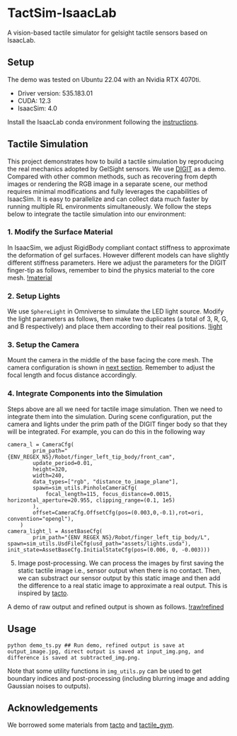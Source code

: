 # TactSim-IsaacLab

A vision-based tactile simulator for gelsight tactile sensors based on IsaacLab.

## Setup

The demo was tested on Ubuntu 22.04 with an Nvidia RTX 4070ti.
- Driver version: 535.183.01
- CUDA: 12.3 
- IsaacSim: 4.0

Install the IsaacLab conda environment following the [instructions](https://isaac-sim.github.io/IsaacLab/source/setup/installation/binaries_installation.html).

## Tactile Simulation

This project demonstrates how to build a tactile simulation by reproducing the real mechanics adopted by GelSight sensors. We use [DIGIT](https://digit.ml/) as a demo. Compared with other common methods, such as recovering from depth images or rendering the RGB image in a separate scene, our method requires minimal modifications and fully leverages the capabilities of IsaacSim. It is easy to parallelize and can collect data much faster by running multiple RL environments simultaneously.
We follow the steps below to integrate the tactile simulation into our environment:
### 1. Modify the Surface Material
 In IsaacSim, we adjust RigidBody compliant contact stiffness to approximate the deformation of gel surfaces. However different models can have slightly different stiffness parameters. Here we adjust the parameters for the DIGIT finger-tip as follows, remember to bind the physics material to the core mesh.
 [!material](./img/material.png)
### 2. Setup Lights
 We use `SphereLight` in Omniverse to simulate the LED light source. Modify the light parameters as follows, then make two duplicates (a total of 3, R, G, and B respectively) and place them according to their real positions.
 [!light](./img/light.png)
### 3. Setup the Camera
 Mount the camera in the middle of the base facing the core mesh. The camera configuration is shown in [next section](#4-integrate-components-into-the-simulation). Remember to adjust the focal length and focus distance accordingly.
### 4. Integrate Components into the Simulation
Steps above are all we need for tactile image simulation. Then we need to integrate them into the simulation. During scene configuration, put the camera and lights under the prim path of the DIGIT finger body so that they will be integrated. For example, you can do this in the following way
```
camera_l = CameraCfg(
        prim_path="{ENV_REGEX_NS}/Robot/finger_left_tip_body/front_cam",
        update_period=0.01,
        height=320,
        width=240,
        data_types=["rgb", "distance_to_image_plane"],
        spawn=sim_utils.PinholeCameraCfg(
            focal_length=115, focus_distance=0.0015, horizontal_aperture=20.955, clipping_range=(0.1, 1e5)
        ),
        offset=CameraCfg.OffsetCfg(pos=(0.003,0,-0.1),rot=ori, convention="opengl"),
    )
camera_light_l = AssetBaseCfg(
        prim_path="{ENV_REGEX_NS}/Robot/finger_left_tip_body/L", spawn=sim_utils.UsdFileCfg(usd_path="assets/lights.usda"), init_state=AssetBaseCfg.InitialStateCfg(pos=(0.006, 0, -0.003)))
```
5. Image post-processing. We can process the images by first saving the static tactile image i.e., sensor output when there is no contact. Then, we can substract our sensor output by this static image and then add the difference to a real static image to approximate a real output. This is inspired by [tacto](https://github.com/facebookresearch/tacto).

A demo of raw output and refined output is shown as follows.
[!raw](./input_img.png)[!refined](./output_image.jpg)
## Usage
```
python demo_ts.py ## Run demo, refined output is save at output_image.jpg, direct output is saved at input_img.png, and difference is saved at subtracted_img.png.
```
Note that some utility functions in `img_utils.py` can be used to get boundary indices and post-processing (including blurring image and adding Gaussian noises to outputs).

## Acknowledgements

We borrowed some materials from [tacto](https://github.com/facebookresearch/tacto) and  [tactile_gym](https://github.com/ac-93/tactile_gym).